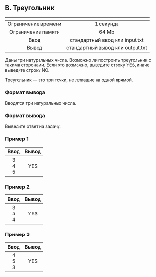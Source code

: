 ## B. Треугольник

|      <!-- -->       |             <!-- -->             |
|:-------------------:|:--------------------------------:|
| Ограничение времени |            1 секунда             |
| Ограничение памяти  |              64  Mb              |
|        Ввод         |  стандартный ввод или input.txt  |
|        Вывод        | стандартный вывод или output.txt |

Даны три натуральных числа. Возможно ли построить треугольник с такими сторонами. Если это возможно, выведите строку
YES, иначе выведите строку NO.

Треугольник — это три точки, не лежащие на одной прямой.

### Формат вывода

Вводятся три натуральных числа.

### Формат вывода

Выведите ответ на задачу.

### Пример 1

|    Ввод     | Вывод |
|:-----------:|:-----:|
| 3<br>4<br>5 |  YES  |

### Пример 2

|    Ввод     | Вывод |
|:-----------:|:-----:|
| 3<br>5<br>4 |  YES  |

### Пример 3

|    Ввод     | Вывод |
|:-----------:|:-----:|
| 4<br>5<br>3 |  YES  |
